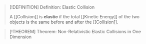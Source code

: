 >[!DEFINITION] Definition: Elastic Collision
>
>A [[Collision]] is **elastic** if the total [[Kinetic Energy]] of the two objects is the same before and after the [[Collision]].
>

>[!THEOREM] Theorem: Non-Relativistic Elastic Collisions in One Dimension 
>
>
>
>